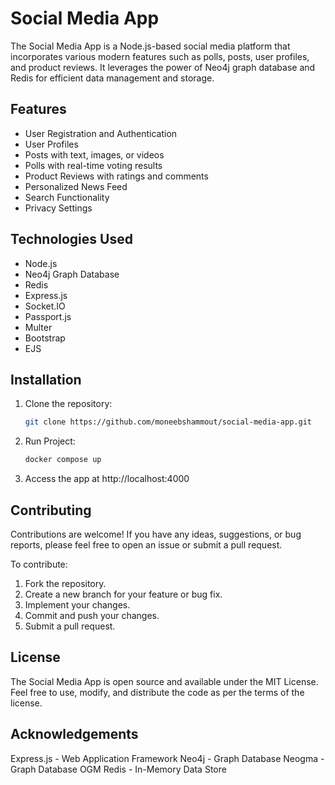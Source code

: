 # Social Media App

The Social Media App is a Node.js-based social media platform that incorporates various modern features such as polls, posts, user profiles, and product reviews. It leverages the power of Neo4j graph database and Redis for efficient data management and storage.

## Features

- User Registration and Authentication
- User Profiles
- Posts with text, images, or videos
- Polls with real-time voting results
- Product Reviews with ratings and comments
- Personalized News Feed
- Search Functionality
- Privacy Settings

## Technologies Used

- Node.js
- Neo4j Graph Database
- Redis
- Express.js
- Socket.IO
- Passport.js
- Multer
- Bootstrap
- EJS

## Installation

1. Clone the repository:

   ```bash
   git clone https://github.com/moneebshammout/social-media-app.git

2. Run Project:

   ```bash
   docker compose up

3. Access the app at http://localhost:4000

## Contributing

Contributions are welcome! If you have any ideas, suggestions, or bug reports, please feel free to open an issue or submit a pull request.

To contribute:

1. Fork the repository.
2. Create a new branch for your feature or bug fix.
3. Implement your changes.
4. Commit and push your changes.
5. Submit a pull request.

## License

The Social Media App is open source and available under the MIT License. Feel free to use, modify, and distribute the code as per the terms of the license.

## Acknowledgements

Express.js - Web Application Framework
Neo4j - Graph Database
Neogma - Graph Database OGM
Redis - In-Memory Data Store
